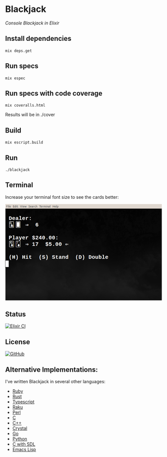 # Blackjack

*Console Blackjack in Elixir*

## Install dependencies

```
mix deps.get
```

## Run specs

```
mix espec
```

## Run specs with code coverage

```
mix coveralls.html
```

Results will be in ./cover

## Build

```
mix escript.build
```

## Run

```
./blackjack
```

## Terminal

Increase your terminal font size to see the cards better:

![Blackjack](https://raw.githubusercontent.com/gdonald/blackjack-ex/master/bj.png)

## Status

[![Elixir CI](https://github.com/gdonald/blackjack-ex/workflows/Elixir%20CI/badge.svg)](https://github.com/gdonald/blackjack-ex/actions)

## License

[![GitHub](https://img.shields.io/github/license/gdonald/blackjack-ex?color=aa0000)](https://github.com/gdonald/blackjack-ex/blob/master/LICENSE)

## Alternative Implementations:

I've written Blackjack in several other languages:

- [Ruby](https://github.com/gdonald/console-blackjack-ruby)
- [Rust](https://github.com/gdonald/console-blackjack-rust)
- [Typescript](https://github.com/gdonald/blackjack-js)
- [Raku](https://github.com/gdonald/Console-Blackjack)
- [Perl](https://github.com/gdonald/console-blackjack-perl)
- [C](https://github.com/gdonald/blackjack-c)
- [C++](https://github.com/gdonald/blackjack-cpp)
- [Crystal](https://github.com/gdonald/blackjack-cr)
- [Go](https://github.com/gdonald/blackjack-go)
- [Python](https://github.com/gdonald/blackjack-py)
- [C with SDL](https://github.com/gdonald/blackjack-c-sdl)
- [Emacs Lisp](https://github.com/gdonald/blackjack-el)

